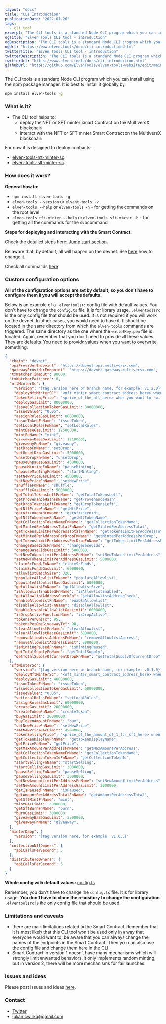 ```yaml
---
layout: "docs"
title: "CLI Introduction"
publicationDate: "2022-01-26"
tags:
  - cli tool
excerpt: "The CLI tools is a standard Node CLI program which you can install using the npm package manager."
ogTitle: "Elven Tools CLI tool - introduction"
ogDescription: "The CLI tools is a standard Node CLI program which you can install using the npm package manager."
ogUrl: "https://www.elven.tools/docs/cli-introduction.html"
twitterTitle: "Elven Tools CLI tool - introduction"
twitterDescription: "The CLI tools is a standard Node CLI program which you can install using the npm package manager."
twitterUrl: "https://www.elven.tools/docs/cli-introduction.html"
githubUrl: "https://github.com/ElvenTools/elven-tools-website/edit/main/src/docs/cli-introduction.md"
---
```


The CLI tools is a standard Node CLI program which you can install using the npm package manager. It is best to install it globally by:

```bash
npm install elven-tools -g
```

### What is it?

- The CLI tool helps to:
  - deploy the NFT or SFT minter Smart Contract on the MultiversX blockchain
  - interact with the NFT or SFT minter Smart Contract on the MultiversX blockchain

For now it is designed to deploy contracts:

- [elven-tools-nft-minter-sc](https://github.com/ElvenTools/elven-nft-minter-sc).
- [elven-tools-sft-minter-sc](https://github.com/ElvenTools/elven-tools-sft-minter-sc).

### How does it work?

**General how to:**

- `npm install elven-tools -g`
- `elven-tools --version` or `elvent-tools -v`
- `elven-tools --help` or `elven-tools -h` - for getting the commands on the root level
- `elven-tools nft-minter --help` or `elven-tools sft-minter -h` - for getting all the commands for the subcommand

**Steps for deploying and interacting with the Smart Contract:**

Check the detailed steps here: [Jump start section](/docs/jump-start.html).

Be aware that, by default, all will happen on the devnet. See [here](/docs/recipes.html#how-to-use-the-configuration-file) how to change it.

Check all commands [here](/docs/cli-commands.html)

### Custom configuration options

**All of the configuration options are set by default, so you don't have to configure them if you will accept the defaults.**

Below is an example of a `.elventoolsrc` config file with default values. You don't have to change the `config.ts` file. It is for library usage. `.elventoolsrc` is the only config file that should be used. It is not required if you will work on the devnet. In other cases, you would need to have it. It should be located in the same directory from which the `elven-tools` commands are triggered. The same directory as the one where the `walletKey.pem` file is located. Again, remember that you don't need to provide all these values. They are defaults. You need to provide values when you want to overwrite something.

```json
{
  "chain": "devnet",
  "apiProviderEndpoint": "https://devnet-api.multiversx.com",
  "gatewayProviderEndpoint": "https://devnet-gateway.multiversx.com",
  "txWatcherTimeout": 90000,
  "txWatcherPatience": 0,
  "nftMinterSc": {
    "version": "{tag version here or branch name, for example: v1.2.0}",
    "deployNftMinterSC": "<nft_minter_smart_contract_address_here> when you want to switch between chains or you want to use the cli as buyer",
    "tokenSellingPrice": "<price_of_the_nft_here> when you want to switch between chains or you want to use the cli as buyer",
    "deployGasLimit": 80000000,
    "issueCollectionTokenGasLimit": 80000000,
    "issueValue": "0.05",
    "assignRolesGasLimit": 80000000,
    "issueTokenFnName": "issueToken",
    "setLocalRolesFnName": "setLocalRoles",
    "mintBaseGasLimit": 12500000,
    "mintFnName": "mint",
    "giveawayBaseGasLimit": 12100000,
    "giveawayFnName": "giveaway",
    "setDropFnName": "setDrop",
    "setUnsetDropGasLimit": 5000000,
    "unsetDropFnName": "unsetDrop",
    "pauseUnpauseGasLimit": 4500000,
    "pauseMintingFnName": "pauseMinting",
    "unpauseMintingFnName": "startMinting",
    "setNewPriceGasLimit": 4500000,
    "setNewPriceFnName": "setNewPrice",
    "shuffleFnName": "shuffle",
    "shuffleGasLimit": 5000000,
    "getTotalTokensLeftFnName": "getTotalTokensLeft",
    "getProvenanceHashFnName": "getProvenanceHash",
    "getDropTokensLeftFnName": "getDropTokensLeft",
    "getNftPriceFnName": "getNftPrice",
    "getNftTokenIdFnName": "getNftTokenId",
    "getNftTokenNameFnName": "getNftTokenName",
    "getCollectionTokenNameFnName": "getCollectionTokenName",
    "getMintedPerAddressTotalFnName": "getMintedPerAddressTotal",
    "getTokensLimitPerAddressTotalFnName": "getTokensLimitPerAddressTotal",
    "getMintedPerAddressPerDropFnName": "getMintedPerAddressPerDrop",
    "getTokensLimitPerAddressPerDropFnName": "getTokensLimitPerAddressPerDrop",
    "changeBaseCidsFnName": "changeBaseCids",
    "changeBaseCidsGasLimit": 5000000,
    "setNewTokensLimitPerAddressFnName": "setNewTokensLimitPerAddress",
    "setNewTokensLimitPerAddressGasLimit": 5000000,
    "claimScFundsFnName": "claimScFunds",
    "claimScFundsGasLimit": 6000000,
    "allowlistBatchSize": 320,
    "populateAllowlistFnName": "populateAllowlist",
    "populateAllowlistBaseGasLimit": 6000000,
    "getAllowlistFnName": "getAllowlistSize",
    "isAllowlistEnabledFnName": "isAllowlistEnabled",
    "getAllowlistAddressCheckFn": "getAllowlistAddressCheck",
    "enableAllowlistFnName": "enableAllowlist",
    "disableAllowlistFnName": "disableAllowlist",
    "enableDisableAllowlistGasLimit": 6000000,
    "isDropActiveFunctionName": "isDropActive",
    "tokensPerOneTx": 95,
    "tokensPerOneGiveawayTx": 98,
    "clearAllowlistFnName": "clearAllowlist",
    "clearAllowlistBaseGasLimit": 5000000,
    "removeAllowlistAddressFnName": "removeAllowlistAddress",
    "removeAllowlistAddressLimit": 5000000,
    "isMintingPausedFnName": "isMintingPaused",
    "getTotalSupplyFnName": "getTotalSupply",
    "getTotalSupplyOfCurrentDropFnName": "getTotalSupplyOfCurrentDrop"
  },
  "sftMinterSc": {
    "version": "{tag version here or branch name, for example: v0.1.0}",
    "deployNftMinterSC": "<nft_minter_smart_contract_address_here> when you want to switch between chains or you want to use the cli as buyer",
    "deployGasLimit": 40000000,
    "issueTokenFnName": "issueToken",
    "issueCollectionTokenGasLimit": 60000000,
    "issueValue": "0.05",
    "setLocalRolesFnName": "setLocalRoles",
    "assignRolesGasLimit": 60000000,
    "createGasLimit": 20000000,
    "createTokenFnName": "createToken",
    "buyGasLimit": 20000000,
    "buyTokenAmountFnName": "buy",
    "setNewPriceFnName": "setNewPrice",
    "setNewPriceGasLimit": 4500000,
    "tokenSellingPrice": "<price_of_the_amount_of_1_for_sft_here> when you want to switch between chains or you want to use the cli as buyer",
    "getTokenDisplayFnName": "getTokenDisplayName",
    "getPriceFnName": "getPrice",
    "getMaxAmountPerAddressFnName": "getMaxAmountPerAddress",
    "getCollectionTokenNameFnName": "getCollectionTokenName",
    "getCollectionTokenIdFnName": "getCollectionTokenId",
    "startSellingFnName": "startSelling",
    "startSellingGasLimit": 3000000,
    "pauseSellingFnName": "pauseSelling",
    "pauseSellingGasLimit": 3000000,
    "setNewAmountLimitPerAddressFnName": "setNewAmountLimitPerAddress",
    "setNewAmountLimitPerAddressGasLimit": 3000000,
    "getIsPausedFnName": "isPaused",
    "getAmountPerAddressTotalFnName": "getAmountPerAddressTotal",
    "getSftMintFnName": "mint",
    "mintGasLimit": 3000000,
    "getSftBurnFnName": "burn",
    "burnGasLimit": 3000000,
    "giveawayBaseGasLimit": 3500000,
    "giveawayFnName": "giveaway",
  },
  "minterDapp": {
    "version": "{tag version here, for example: v1.0.3}"
  },
  "collectionNftOwners": {
    "apiCallsPerSecond": 5
  },
  "distributeToOwners": {
    "apiCallsPerSecond": 5
  }
}
```

**Whole config with default values:** [config.ts](https://github.com/ElvenTools/elven-tools-cli/blob/main/src/config.ts)

Remember, you don't have to change the `config.ts` file. It is for library usage. **You don't have to clone the repository to change the configuration**. `.elventoolsrc` is the only config file that should be used.

### Limitations and caveats

- there are main limitations related to the Smart Contract. Remember that it is most likely that this CLI tool won't be used only in a way that everyone would want to, be aware that you can always change the names of the endpoints in the Smart Contract. Then you can also use the config file and change them here in the CLI
- Smart Contract in version 1 doesn't have many mechanisms which will strongly limit unwanted behaviors. It only implements random minting, but in version 2, there will be more mechanisms for fair launches.

### Issues and ideas

Please post issues and ideas [here](https://github.com/ElvenTools/elven-tools-cli/issues).

### Contact

- [Twitter](https://twitter.com/theJulianIo)
- julian.cwirko@gmail.com
